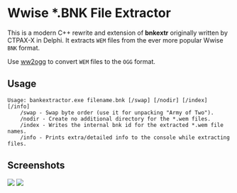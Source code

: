 # Wwise *.BNK File Extractor

This is a modern C++ rewrite and extension of **bnkextr** originally written by CTPAX-X in Delphi.
It extracts `WEM` files from the ever more popular Wwise `BNK` format.

Use [ww2ogg](https://github.com/hcs64/ww2ogg) to convert `WEM` files to the `OGG` format.

## Usage

```
Usage: bankextractor.exe filename.bnk [/swap] [/nodir] [/index] [/info]
	/swap - Swap byte order (use it for unpacking "Army of Two").
	/nodir - Create no additional directory for the *.wem files.
	/index - Writes the internal bnk id for the extracted *.wem file names.
	/info - Prints extra/detailed info to the console while extracting files.
```

## Screenshots

![](https://i.imgur.com/YO3Rh3j.png)
![](https://i.imgur.com/1t8CvQ6.png/)